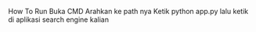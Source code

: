 How To Run
Buka CMD
Arahkan ke path nya
Ketik python app.py
lalu ketik di aplikasi search engine kalian
